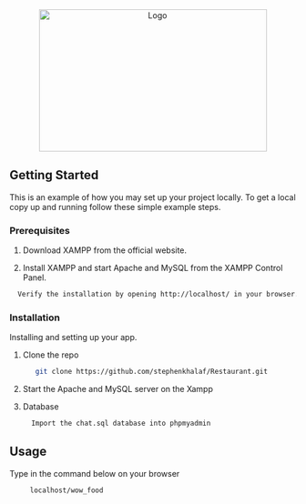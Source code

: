<div align="center">
    <img src="maddie.gif" alt="Logo" width="400" height="250" style="object-fit:cover">
</div>



<!-- GETTING STARTED -->
## Getting Started

This is an example of how you may set up your project locally.
To get a local copy up and running follow these simple example steps.

### Prerequisites

1. Download XAMPP from the official website.

2. Install XAMPP and start Apache and MySQL from the XAMPP Control Panel.


  ```sh
    Verify the installation by opening http://localhost/ in your browser.
  ```
 



### Installation

Installing and setting up your app. 

1. Clone the repo
   ```sh
      git clone https://github.com/stephenkhalaf/Restaurant.git
   ```

2. Start the Apache and MySQL server on the Xampp 

3. Database
    ```sh
      Import the chat.sql database into phpmyadmin
    ```

## Usage
Type in the command below on your browser
 ```sh
      localhost/wow_food
 ```

